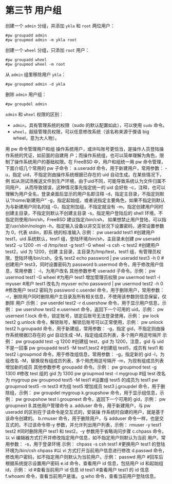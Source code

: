 # 第三节 用户组



创建一个 `admin` 分组，并添加 `ykla` 和 `root` 两位用户：

```
#pw groupadd admin
#pw groupmod admin -m ykla root
```

创建一个 `wheel` 分组，只添加 `root` 用户：

```
#pw groupadd wheel
#pw groupmod wheel -m root
```

从 `admin` 组里移除用户 `ykla`：

```
#pw groupmod admin -d ykla
```

删除 `admin` 用户组：

```
#pw groupdel admin
```

`admin` 和 `wheel` 权限的区别：

* `admin`，具有管理系统的权限（sudo 的默认配置如此），可以使用 `sudo` 命令。
* `wheel`，超级管理员权限，可以任意修改系统（该名称来源于俚语 big wheel，意为大人物）。

用 pw 命令管理用户和组 操作系统用户，或许叫账号更恰当，是操作人员登陆操作系统的凭证，如前面的自建用 户；而操作系统组，也可以简单理解为角色，限制了操作系统用户的基础权限。在 FreeBSD 中，用户和组统一用 pw 命令管理，下面介绍几个常用的 pw 子命令： a.useradd 命令，用于新建用户，常用参数： -u，指定 uid，不指定则由操作系统根据已存在的 uid 自动生成。在某些情况下，例 如从测试场推送文件到生产环境，由于uid不同，可能导致系统认为文件归属不同用户， 从而导致错误，这种情况事先指定统一的 uid 会好些 -c，注释，也可以理解为用户全名，登录桌面后显示的用户名即注释 -d，指定主目录，不指定则默认“/home/新建用户” -g，指定起始组，或者说指定主要角色，如果不指定则默认为与新建用户同名的组 -G，指定附加组，不指定就没有 -m，指定创建用户同时创建主目录，不指定则默认不创建主目录 -s，指定用户登陆后的 shell 环境，不指定则使用/bin/sh，FreeBSD 建议指定/bin/csh， 如果想禁止用户登陆，可以指定/usr/sbin/nologin -h，指定输入设备以非交互状况下设置密码，通常设置参数为 0，代表 stdin，即系 统的标准输入 示例： pw useradd test1 #创建用户 test1，uid 系统默认，test1 组，登陆环境/bin/sh，主目录未创建 pw useradd test2 -u 1200 -m -d /tmp/test -g test1 -G wheel -s csh -c test2 #创建用户 test2，uid 为 1200，创建 主目录，主目录为/tmp/test，test1 组，有管理员权限，登陆环境/bin/csh，全名 test2 echo password | pw useradd test3 -h 0 #创建用户 test3，同时设置密码为 password b.usermod 命令，用于修改用户信息，常用参数： -l，为用户改名 其他参数参考 useradd 子命令。示例： pw usermod test1 -G wheel #为用户 test1 增加管理员权限 pw usermod test1 -l myuser #用户 test1 改名为 myuser echo password | pw usermod test2 -h 0 #修改用户 test2 密码为 password c.userdel 命令，用于删除用户，常用参数： -r，删除用户同时删除用户主目录及所有相关信息，不使用该参数则信息保留，仅删除 用户 示例： pw userdel test2 -r d.usershow 命令，用于显示用户信息，示例： pw usershow test2 e.usernext 命令，返回下一个可用的 uid，示例： pw usernext f.lock 命令，锁定账号，锁定后账号无法登录使用，示例： pw lock test2 g.unlock 命令，解锁账号，解锁后账号可以正常使用，示例： pw unlock test2 h.groupadd 命令，用于新建组，常用参数： -g，指定 gid，不指定则由操作系统根据已存在的 gid 自动生成 -M，指定组成员列表，多个用户用逗号隔开 示例： pw groupadd test -g 1200 #创建组 test，gid 为 1200，注意，gid 与 uid 不是一回事 pw groupadd test5 -M test1,test2 #创建组 test5，成员有 test1 和 test2 i.groupmod 命令，用于修改组信息，常用参数： -g，指定新的 gid -l，为组改名 -M，替换现有组成员列表，多个用虎用逗号隔开 -m，为现有组成员列表增加新的成员 其他参数参考 groupadd 命令。示例： pw groupmod test -g 1300 #修改 test 组的 gid 为 1300 pw groupmod test -l mygroup #组 test 改名为 mygroup pw groupmod test5 -M test1 #设置组 test5 的成员为 test1 pw groupmod test5 -m test3 #为组 test5 增加成员 test3 j.groupdel 命令，用于删除组，示例： pw groupdel mygroup k.groupshow 命令，用于显示组信息，示例： pw groupshow test l.groupnext 命令，返回下一个可用的 gid，示例： pw groupnext B.其他用户管理命令 a. adduser 命令，用于新建用户，与 pw useradd 的区别在于该命令是交互式的，安装操 作系统时自建的用户，就是基于该命令创建的。 b.rmuser 命令，用于删除用户，与 adduser 命令一样，也是交互式的。不过该命令带-y 参数，并允许列出用户列表，示例： rmuser -y test1 test2 #同时删除用户 test1 和 test2，-y 参数用于省略询问步骤 c.chpass 命令，以 vi 编辑器方式打开并修改指定用户信息，如不指定用户则默认为当前 用户。常用参数： -s，用于登录环境 示例： chpass -s csh test1 #更换用户 test1 的登陆环境为/bin/csh chpass #以 vi 方式打开当前用户信息进行修改 d.passwd 命令，修改用户密码，如不指定用户则默认为当前用户。示例： passwd 用户 #回车后根据系统提示设置用户密码 e.id 命令，查看用户 id 信息，包括用户 id 和起始组 id，示例： id #查看当前用户 id 信息 id test1 #查看用户 test1 的 id 信息 f.whoami 命令，查看当前用户是谁。 g.who 命令，查看当前用户登陆信息。

